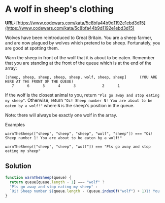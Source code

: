 # A wolf in sheep's clothing
**URL:** [https://www.codewars.com/kata/5c8bfa44b9d1192e1ebd3d15](https://www.codewars.com/kata/5c8bfa44b9d1192e1ebd3d15)

Wolves have been reintroduced to Great Britain. You are a sheep farmer, and are now plagued by wolves which pretend to be sheep. Fortunately, you are good at spotting them.

Warn the sheep in front of the wolf that it is about to be eaten. Remember that you are standing at the front of the queue which is at the end of the array:
```
[sheep, sheep, sheep, sheep, sheep, wolf, sheep, sheep]      (YOU ARE HERE AT THE FRONT OF THE QUEUE)
   7      6      5      4      3            2      1
```
If the wolf is the closest animal to you, return `"Pls go away and stop eating my sheep"`. Otherwise, return `"Oi! Sheep number N! You are about to be eaten by a wolf!"` where `N` is the sheep's position in the queue.

Note: there will always be exactly one wolf in the array.

Examples
```
warnTheSheep(["sheep", "sheep", "sheep", "wolf", "sheep"]) === "Oi! Sheep number 1! You are about to be eaten by a wolf!"

warnTheSheep(["sheep", "sheep", "wolf"]) === "Pls go away and stop eating my sheep"
```

## Solution

```javascript
function warnTheSheep(queue) {
  return queue[queue.length - 1] === "wolf" ?
  "Pls go away and stop eating my sheep" :
  `Oi! Sheep number ${queue.length - (queue.indexOf("wolf") + 1)}! You are about to be eaten by a wolf!`;
}
```